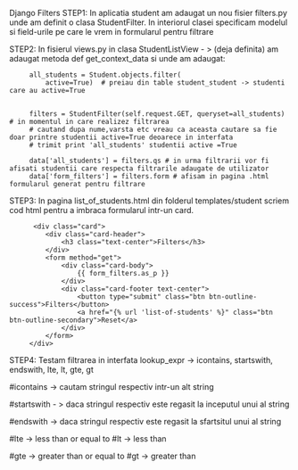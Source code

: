  Django Filters
 STEP1: In aplicatia student  am adaugat un nou fisier filters.py unde am definit o clasa StudentFilter. In interiorul
  clasei specificam modelul si field-urile pe care le vrem in formularul pentru filtrare
 
 STEP2: In fisierul views.py in clasa StudentListView - > (deja definita) am adaugat metoda def get_context_data si unde am adaugat:
 
         all_students = Student.objects.filter(
             active=True)  # preiau din table student_student -> studenti care au active=True
 
 
         filters = StudentFilter(self.request.GET, queryset=all_students)  # in momentul in care realizez filtrarea
         # cautand dupa nume,varsta etc vreau ca aceasta cautare sa fie doar printre studentii active=True deoarece in interfata
         # trimit print 'all_students' studentii active =True
 
         data['all_students'] = filters.qs # in urma filtrarii vor fi afisati studentii care respecta filtrarile adaugate de utilizator
         data['form_filters'] = filters.form # afisam in pagina .html formularul generat pentru filtrare
 
 STEP3: In pagina list_of_students.html din folderul templates/student scriem cod html pentru a imbraca formularul intr-un card.
 
          <div class="card">
             <div class="card-header">
                 <h3 class="text-center">Filters</h3>
             </div>
             <form method="get">
                 <div class="card-body">
                     {{ form_filters.as_p }}
                 </div>
                 <div class="card-footer text-center">
                     <button type="submit" class="btn btn-outline-success">Filters</button>
                     <a href="{% url 'list-of-students' %}" class="btn btn-outline-secondary">Reset</a>
                 </div>
             </form>
         </div>
 
 
 STEP4: Testam filtrarea in interfata
 lookup_expr -> icontains, startswith, endswith, lte, lt, gte, gt

#icontains -> cautam stringul respectiv intr-un alt string

#startswith - > daca stringul respectiv este regasit la inceputul unui al string

#endswith -> daca stringul respectiv este regasit la sfartsitul unui al string

#lte -> less than or equal to
#lt -> less than

#gte -> greater than or equal to
#gt -> greater than